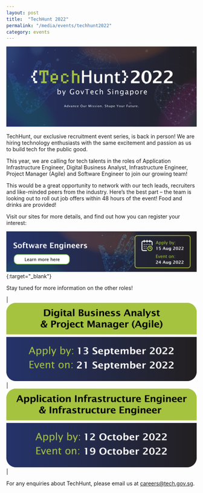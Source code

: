 ```yaml
---
layout: post
title:  "TechHunt 2022"
permalink: "/media/events/techhunt2022"
category: events
---
```


![TechHunt 2022](/images/media/events/TechHunt2022-Header2.png)
 
TechHunt, our exclusive recruitment event series, is back in person! We are hiring technology enthusiasts with the same excitement and passion as us to build tech for the public good.

This year, we are calling for tech talents in the roles of Application Infrastructure Engineer, Digital Business Analyst, Infrastructure Engineer, Project Manager (Agile) and Software Engineer to join our growing team! 

This would be a great opportunity to network with our tech leads, recruiters and like-minded peers from the industry. Here’s the best part – the team is looking out to roll out job offers within 48 hours of the event! Food and drinks are provided!


Visit our sites for more details, and find out how you can register your interest:


[![TechHunt 2022 - Software Engineers](/images/media/events/TechHunt2022-SoftwareEngineers2.png)](https://go.gov.sg/techhunt2022-swe){:target="_blank"}


Stay tuned for more information on the other roles!


| ![TechHunt 2022 - Digital Business Analyst and Project Manager ](/images/media/events/TechHunt2022-DBA_PMA.jpg)      | ![TechHunt 2022 - Application Infrastructure Engineer and Infrastructure Engineer](/images/media/events/TechHunt2022-AIE_IE.png)       |


For any enquiries about TechHunt, please email us at <careers@tech.gov.sg>.

